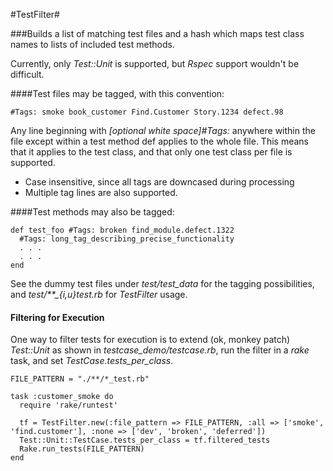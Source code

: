 #TestFilter#

###Builds a list of matching test files and a hash which maps test class names to lists of included test methods.

Currently, only *Test::Unit* is supported, but *Rspec* support wouldn't be difficult.

####Test files may be tagged, with this convention:

    #Tags: smoke book_customer Find.Customer Story.1234 defect.98

Any line beginning with *[optional white space]#Tags:* anywhere within the file except within a test method def applies to the whole file.  This means that it applies to the
test class, and that only one test class per file is supported.

- Case insensitive, since all tags are downcased during processing
- Multiple tag lines are also supported.

####Test methods may also be tagged:

    def test_foo #Tags: broken find_module.defect.1322
      #Tags: long_tag_describing_precise_functionality
      . . .
      . . .
    end

See the dummy test files under *test/test_data* for the tagging possibilities, and *test/**_{i,u}test.rb* for *TestFilter* usage.

#### Filtering for Execution

One way to filter tests for execution is to extend (ok, monkey patch) *Test::Unit* as shown in *testcase_demo/testcase.rb*, run the filter in a *rake* task, and set *TestCase.tests_per_class*.

    FILE_PATTERN = "./**/*_test.rb"

    task :customer_smoke do
      require 'rake/runtest'
    
      tf = TestFilter.new(:file_pattern => FILE_PATTERN, :all => ['smoke', 'find.customer'], :none => ['dev', 'broken', 'deferred'])
      Test::Unit::TestCase.tests_per_class = tf.filtered_tests
      Rake.run_tests(FILE_PATTERN)
    end


